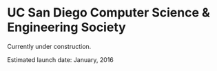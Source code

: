 # UC San Diego Computer Science & Engineering Society

Currently under construction.

Estimated launch date: January, 2016
